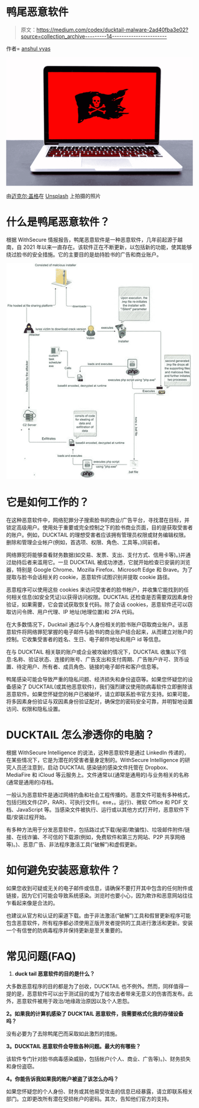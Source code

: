 # 鸭尾恶意软件

> 原文：<https://medium.com/codex/ducktail-malware-2ad40fba3e02?source=collection_archive---------14----------------------->

作者= [anshul vyas](https://www.instagram.com/_ansh_vyas/)

![](img/af7244468911424a3d87610ca915237f.png)

由[迈克尔·盖格](https://unsplash.com/@jackson_893?utm_source=medium&utm_medium=referral)在 [Unsplash](https://unsplash.com?utm_source=medium&utm_medium=referral) 上拍摄的照片

# 什么是鸭尾恶意软件？

根据 WithSecure 情报报告，鸭尾恶意软件是一种恶意软件，几年前起源于越南，自 2021 年以来一直存在。该软件正在不断更新，以包括新的功能，使其能够绕过脸书的安全措施。它的主要目的是劫持脸书的广告和商业账户。

![](img/afd617f807f98398ef4199f27d0dee5a.png)

# 它是如何工作的？

在这种恶意软件中，网络犯罪分子搜索脸书的商业/广告平台，寻找潜在目标，并锁定高级用户。使用处于重要或完全控制之下的脸书商业页面，目的是获取受害者的账户。例如，DUCKTAIL 的理想受害者应该拥有管理员权限或财务编辑权限。删除和管理企业帐户(例如，首选项、权限、角色、工具等。)同前者。

网络罪犯将能够查看财务数据(如交易、发票、支出、支付方式、信用卡等)。)并通过劫持后者来滥用它。一旦 DUCKTAIL 被成功渗透，它就开始检查已安装的浏览器，特别是 Google Chrome、Mozilla Firefox、Microsoft Edge 和 Brave。为了提取与脸书会话相关的 cookie，恶意软件试图识别并提取 cookie 路径。

恶意程序可以使用这些 cookies 来访问受害者的脸书帐户，并收集它能找到的任何相关信息(如安全凭证)以获得访问权限。DUCKTAIL 还检查是否需要双因素身份验证，如果需要，它会尝试获取恢复代码。除了会话 cookies，恶意软件还可以窃取访问令牌、用户代理、IP 地址(地理位置)和 2FA 代码。

在大多数情况下，Ducktail 通过与个人身份相关的脸书账户窃取商业账户。该恶意软件将网络罪犯掌握的电子邮件与脸书的商业账户结合起来，从而建立对账户的控制。它收集受害者的姓名、生日、电子邮件地址和用户 id 等信息。

在与 DUCKTAIL 相关联的账户或企业被攻破的情况下，DUCKTAIL 收集以下信息:名称、验证状态、连接的账号、广告支出和支付周期、广告账户许可、货币设置、待定用户、所有者、成员角色、链接的电子邮件和客户信息等。

鸭尾感染可能会导致严重的隐私问题、经济损失和身份盗窃等。如果您怀疑您的设备感染了 DUCKTAIL(或其他恶意软件)，我们强烈建议使用防病毒软件立即删除该恶意软件。如果您怀疑您的帐户已被破坏，请立即联系脸书官方支持。如果可能，将多因素身份验证与双因素身份验证配对，确保您的密码安全可靠，并明智地设置访问、权限和隐私设置。

# DUCKTAIL 怎么渗透你的电脑？

根据 WithSecure Intelligence 的说法，这种恶意软件是通过 LinkedIn 传递的，在某些情况下，它是为潜在的受害者量身定制的。WithSecure Intelligence 的研究人员还注意到，启动 DUCKTAIL 感染链的感染文件托管在 Dropbox、MediaFire 和 iCloud 等云服务上。文件通常以(通常是通用的)与业务相关的名称(通常是通用的)存档。

一般认为恶意软件是通过网络钓鱼和社会工程传播的。恶意文件可能有多种格式，包括归档文件(ZIP，RAR)、可执行文件(。exe，。运行)、微软 Office 和 PDF 文档、JavaScript 等。当感染文件被执行、运行或以其他方式打开时，恶意软件下载/安装过程开始。

有多种方法用于分发恶意软件，包括路过式下载(秘密/欺骗性)、垃圾邮件附件/链接、在线诈骗、不可信的下载源(例如，免费软件和第三方网站、P2P 共享网络等)。)、恶意广告、非法程序激活工具(“破解”)和虚假更新。

# 如何避免安装恶意软件？

如果您收到可疑或无关的电子邮件或信息，请确保不要打开其中包含的任何附件或链接，因为它们可能会导致系统感染。浏览时也要小心，因为欺诈和恶意网站往往乍看起来像是合法的。

也建议从官方和认证的渠道下载。由于非法激活(“破解”)工具和假冒更新程序可能包含恶意软件，所有程序都必须使用正版开发者提供的工具进行激活和更新。安装一个有信誉的防病毒程序并保持更新是至关重要的。

# 常见问题(FAQ)

1.  **duck tail 恶意软件的目的是什么？**

大多数恶意程序的目的都是为了创收，DUCKTAIL 也不例外。然而，同样值得一提的是，恶意软件可以出于测试目的或为了给攻击者带来无意义的伤害而发布。此外，恶意软件被用于政治/地缘政治原因以及个人恩怨。

**2。如果我的计算机感染了 DUCKTAIL 恶意软件，我需要格式化我的存储设备吗？**

没有必要为了去除鸭尾巴而采取如此激烈的措施。

**3。DUCKTAIL 恶意软件会导致各种问题。最大的有哪些？**

该软件专门针对脸书病毒感染威胁，包括帐户(个人、商业、广告等)。)、财务损失和身份盗窃。

**4。你能告诉我如果我的账户被盗了该怎么办吗？**

如果您怀疑您的个人身份、财务或其他易受攻击的信息已经暴露，请立即联系相关部门。立即更改所有潜在受损帐户的密码。其次，告知他们官方的支持。